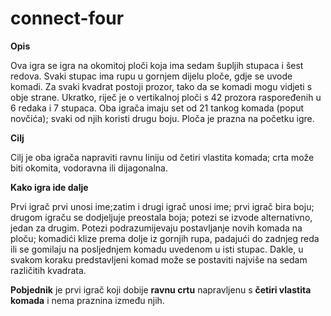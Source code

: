 # connect-four
**Opis**

Ova igra se igra na okomitoj ploči koja ima sedam šupljih stupaca i šest redova. Svaki stupac ima rupu u gornjem dijelu ploče, gdje se uvode komadi. Za svaki kvadrat postoji prozor, tako da se komadi mogu vidjeti s obje strane.
Ukratko, riječ je o vertikalnoj ploči s 42 prozora raspoređenih u 6 redaka i 7 stupaca.
Oba igrača imaju set od 21 tankog komada (poput novčića); svaki od njih koristi drugu boju. Ploča je prazna na početku igre.

**Cilj**

Cilj je oba igrača napraviti ravnu liniju od četiri vlastita komada; crta može biti okomita, vodoravna ili dijagonalna.

**Kako igra ide dalje**

Prvi igrač prvi unosi ime;zatim i drugi igrač unosi ime; prvi igrač bira boju; drugom igraču se dodjeljuje preostala boja; potezi se izvode alternativno, jedan za drugim.
Potezi podrazumijevaju postavljanje novih komada na ploču; komadići klize prema dolje iz gornjih rupa, padajući do zadnjeg reda ili se gomilaju na posljednjem komadu uvedenom u isti stupac. Dakle, u svakom koraku predstavljeni komad može se postaviti najviše na sedam različitih kvadrata.

**Pobjednik** je prvi igrač koji dobije **ravnu crtu** napravljenu s **četiri vlastita komada** i nema praznina između njih.
